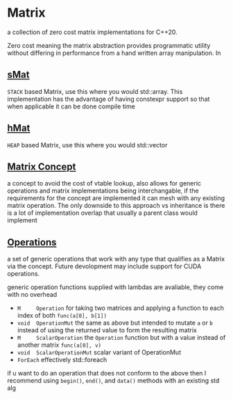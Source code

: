 # Matrix 
a collection of zero cost matrix implementations for C++20.

Zero cost meaning the matrix abstraction provides programmatic utility without differing in performance from a hand written array manipulation. In

## [sMat](smat.hpp)
`STACK` based Matrix, use this where you would std::array. This implementation has the advantage of having constexpr support so that when applicable it can be done compile time

## [hMat](hmat.hpp)
`HEAP` based Matrix, use this where you would std::vector

## [Matrix Concept](cmat.hpp)
a concept to avoid the cost of vtable lookup, also allows for generic operations and matrix implementations being interchangable, if the requirements for the concept are implemented it can mesh with any existing matrix operation. The only downside to this approach vs inheritance is there is a lot of implementation overlap that usually a parent class would implement

## [Operations](mat_ops.hpp)
a set of generic operations that work with any type that qualifies as a Matrix via the concept. Future devolopment may include support for CUDA operations. 

generic operation functions supplied with lambdas are avaliable, they come with no overhead
* `M     Operation` for taking two matrices and applying a function to each index of both `func(a[0], b[1])`
* `void  OperationMut` the same as above but intended to mutate `a` or `b` instead of using the returned value to form the resulting matrix
* `M     ScalarOperation` the `Operation` function but with a value instead of another matrix `func(a[0], v)`
* `void  ScalarOperationMut` scalar variant of OperationMut
* `ForEach` effectively std::foreach

if u want to do an operation that does not conform to the above then I recommend using `begin()`, `end()`, and `data()` methods with an existing std alg
